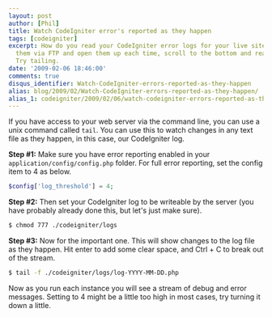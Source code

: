 ```yaml
---
layout: post
author: [Phil]
title: Watch CodeIgniter error's reported as they happen
tags: [codeigniter]
excerpt: How do you read your CodeIgniter error logs for your live site? Download
  them via FTP and open them up each time, scroll to the bottom and read? That sucks!
  Try tailing.
date: '2009-02-06 18:46:00'
comments: true
disqus_identifier: Watch-CodeIgniter-errors-reported-as-they-happen
alias: blog/2009/02/Watch-CodeIgniter-errors-reported-as-they-happen/
alias_1: codeigniter/2009/02/06/watch-codeigniter-errors-reported-as-they-happen/
---
```


If you have access to your web server via the command line, you can use a unix command called `tail`. You can use this to watch changes in any text file as they happen, in this case, our CodeIgniter log.

**Step #1:** Make sure you have error reporting enabled in your `application/config/config.php` folder. For full error reporting, set the config item to 4 as below.

~~~php
$config['log_threshold'] = 4;
~~~

**Step #2:** Then set your CodeIgniter log to be writeable by the server (you have probably already done this, but let's just make sure).

~~~bash
$ chmod 777 ./codeigniter/logs
~~~

**Step #3:** Now for the important one. This will show changes to the log file as they happen. Hit enter to add some clear space, and Ctrl + C to break out of the stream.

~~~bash
$ tail -f ./codeigniter/logs/log-YYYY-MM-DD.php
~~~

Now as you run each instance you will see a stream of debug and error messages. Setting to 4 might be a little too high in most cases, try turning it down a little.
